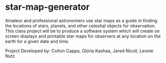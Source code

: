 # star-map-generator

Amateur and professional astronomers use star maps as a guide in finding the locations of 
stars, planets, and other celestial objects for observation.  This class project will be to 
produce a software system which will create on screen displays and printable star maps for 
observers at any location on the earth for a given date and time.

Project Developed by: 
Colton Cappa,
Gloria Kashaa,
Jared Nicoll,
Leonie Nutz

